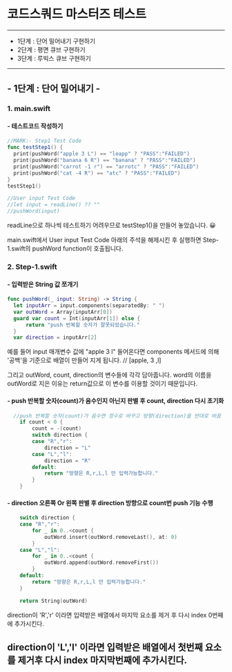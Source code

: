 # 코드스쿼드 마스터즈 테스트
---
 * 1단계 : 단어 밀어내기 구현하기
 * 2단계 : 평면 큐브 구현하기
 * 3단계 : 루빅스 큐브 구현하기
---
## - 1단계 : 단어 밀어내기 -

### 1. main.swift
#### - 테스트코드 작성하기
  ```swift 
//MARK:- Step1 Test Code
func testStep1() {
    print(pushWord("apple 3 L") == "leapp" ? "PASS":"FAILED")
    print(pushWord("banana 6 R") == "banana" ? "PASS":"FAILED")
    print(pushWord("carrot -1 r") == "arrotc" ? "PASS":"FAILED")
    print(pushWord("cat -4 R") == "atc" ? "PASS":"FAILED")
}
testStep1()

//User input Test Code
//let input = readLine() ?? ""
//pushWord(input)
```

readLine으로 하나씩 테스트하기 어려우므로 testStep1()을 만들어 놓았습니다. 😀

main.swift에서 User input Test Code 아래의 주석을 해제시킨 후 실행하면 Step-1.swift의 pushWord function이 호출됩니다.


### 2. Step-1.swift
#### - 입력받은 String 값 쪼개기

  ```swift 
func pushWord(_ input: String) -> String {
    let inputArr = input.components(separatedBy: " ")
    var outWord = Array(inputArr[0])
    guard var count = Int(inputArr[1]) else {
        return "push 반복할 숫자가 잘못되었습니다."
    }
    var direction = inputArr[2]
```
예를 들어 input 매개변수 값에 "apple 3 l" 들어온다면 components 메서드에 의해 '공백'을 기준으로 배열이 만들어 지게 됩니다. // [apple, 3 ,l]

그리고 outWord, count, direction의 변수들에 각각 담아줍니다. word의 이름을 outWord로 지은 이유는 return값으로 이 변수를 이용할 것이기 때문입니다. 


#### - push 반복할 숫자(count)가 음수인지 아닌지 판별 후 count, direction 다시 초기화
```swift 
  //push 반복할 숫자(count)가 음수면 정수로 바꾸고 방향(direction)을 반대로 바꿈
    if count < 0 {
        count = -(count)
        switch direction {
        case "R","r":
            direction = "L"
        case "L","l":
            direction = "R"
        default:
            return "방향은 R,r,L,l 만 입력가능합니다."
        }
    }
```

#### - direction 오른쪽 Or 왼쪽 판별 후 direction 방향으로 count번 push 기능 수행
```swift 
    switch direction {
    case "R","r":
        for _ in 0..<count {
            outWord.insert(outWord.removeLast(), at: 0)
        }
    case "L","l":
        for _ in 0..<count {
            outWord.append(outWord.removeFirst())
        }
    default:
        return "방향은 R,r,L,l 만 입력가능합니다."
    }

    return String(outWord)
```
direction이 'R','r' 이라면 입력받은 배열에서 마지막 요소를 제거 후 다시 index 0번째에 추가시킨다.

direction이 'L','l' 이라면 입력받은 배열에서 첫번째 요소를 제거후 다시 index 마지막번째에 추가시킨다.
---
